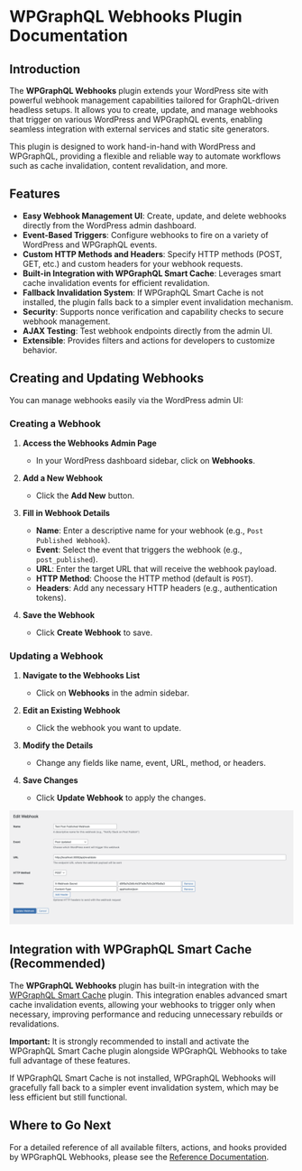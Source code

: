 # WPGraphQL Webhooks Plugin Documentation

## Introduction

The **WPGraphQL Webhooks** plugin extends your WordPress site with powerful webhook management capabilities tailored for GraphQL-driven headless setups. It allows you to create, update, and manage webhooks that trigger on various WordPress and WPGraphQL events, enabling seamless integration with external services and static site generators.

This plugin is designed to work hand-in-hand with WordPress and WPGraphQL, providing a flexible and reliable way to automate workflows such as cache invalidation, content revalidation, and more.

## Features

- **Easy Webhook Management UI**: Create, update, and delete webhooks directly from the WordPress admin dashboard.
- **Event-Based Triggers**: Configure webhooks to fire on a variety of WordPress and WPGraphQL events.
- **Custom HTTP Methods and Headers**: Specify HTTP methods (POST, GET, etc.) and custom headers for your webhook requests.
- **Built-in Integration with WPGraphQL Smart Cache**: Leverages smart cache invalidation events for efficient revalidation.
- **Fallback Invalidation System**: If WPGraphQL Smart Cache is not installed, the plugin falls back to a simpler event invalidation mechanism.
- **Security**: Supports nonce verification and capability checks to secure webhook management.
- **AJAX Testing**: Test webhook endpoints directly from the admin UI.
- **Extensible**: Provides filters and actions for developers to customize behavior.

## Creating and Updating Webhooks

You can manage webhooks easily via the WordPress admin UI:

### Creating a Webhook

1. **Access the Webhooks Admin Page**
   - In your WordPress dashboard sidebar, click on **Webhooks**.

2. **Add a New Webhook**
   - Click the **Add New** button.

3. **Fill in Webhook Details**
   - **Name**: Enter a descriptive name for your webhook (e.g., `Post Published Webhook`).
   - **Event**: Select the event that triggers the webhook (e.g., `post_published`).
   - **URL**: Enter the target URL that will receive the webhook payload.
   - **HTTP Method**: Choose the HTTP method (default is `POST`).
   - **Headers**: Add any necessary HTTP headers (e.g., authentication tokens).

4. **Save the Webhook**
   - Click **Create Webhook** to save.

### Updating a Webhook

1. **Navigate to the Webhooks List**
   - Click on **Webhooks** in the admin sidebar.

2. **Edit an Existing Webhook**
   - Click the webhook you want to update.

3. **Modify the Details**
   - Change any fields like name, event, URL, method, or headers.

4. **Save Changes**
   - Click **Update Webhook** to apply the changes.

![Create Webhook view](./screenshots/create_webhook-ui.png)

## Integration with WPGraphQL Smart Cache (Recommended)

The **WPGraphQL Webhooks** plugin has built-in integration with the [WPGraphQL Smart Cache](https://wordpress.org/plugins/wpgraphql-smart-cache/) plugin. This integration enables advanced smart cache invalidation events, allowing your webhooks to trigger only when necessary, improving performance and reducing unnecessary rebuilds or revalidations.

**Important:** It is strongly recommended to install and activate the WPGraphQL Smart Cache plugin alongside WPGraphQL Webhooks to take full advantage of these features.

If WPGraphQL Smart Cache is not installed, WPGraphQL Webhooks will gracefully fall back to a simpler event invalidation system, which may be less efficient but still functional.

## Where to Go Next

For a detailed reference of all available filters, actions, and hooks provided by WPGraphQL Webhooks, please see the [Reference Documentation](reference.md).

